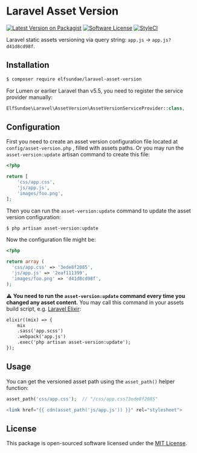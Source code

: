 # Laravel Asset Version

[![Latest Version on Packagist](https://img.shields.io/packagist/v/elfsundae/laravel-asset-version.svg?style=flat-square)](https://packagist.org/packages/elfsundae/laravel-asset-version)
[![Software License](https://img.shields.io/badge/license-MIT-brightgreen.svg?style=flat-square)](LICENSE.md)
[![StyleCI](https://styleci.io/repos/111650758/shield)](https://styleci.io/repos/111650758)

Laravel static assets versioning via query string: `app.js` → `app.js?d41d8cd98f`.

## Installation

```sh
$ composer require elfsundae/laravel-asset-version
```

For Lumen or earlier Laravel than v5.5, you need to register the service provider manually:

```php
ElfSundae\Laravel\AssetVersion\AssetVersionServiceProvider::class,
```

## Configuration

First you need to create an asset version configuration file located at `config/asset-version.php` , filled with assets paths. Or you may run the `asset-version:update` artisan command to create this file:

```php
<?php

return [
    'css/app.css',
    'js/app.js',
    'images/foo.png',
];
```

Then you can run the `asset-version:update` command to update the asset version configuration:

```sh
$ php artisan asset-version:update
```

Now the configuration file might be:

```php
<?php

return array (
  'css/app.css' => '3ede8f2085',
  'js/app.js' => '2eaf111399',
  'images/foo.png' => 'd41d8cd98f',
);
```

:warning: **You need to run the `asset-version:update` command every time you changed any asset content.** You may call this command in your assets build script, e.g. [Laravel Elixir](https://laravel.com/docs/5.3/elixir):

```diff
elixir((mix) => {
    mix
    .sass('app.scss')
    .webpack('app.js')
    .exec('php artisan asset-version:update');
});
```

## Usage

You can get the versioned asset path using the `asset_path()` helper function:

```php
asset_path('css/app.css');  // "/css/app.css?3ede8f2085"

<link href="{{ cdn(asset_path('js/app.js')) }}" rel="stylesheet">
```

## License

This package is open-sourced software licensed under the [MIT License](LICENSE.md).
